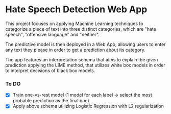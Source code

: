 # Hate Speech Detection Web App

This project focuses on applying Machine Learning techniques to categorize a piece of text into three distinct categories, which are "hate speech", "offensive language" and "neither".

The predictive model is then deployed in a Web App, allowing users to enter any text they please in order to get a prediction about its category.

The app features an interpretation schema that aims to explain the given prediction applying the LIME method, that utilizes white box models in order to interpret decisions of black box models.

### To DO

- [x] Train one-vs-rest model (1 model for each label -> select the most probable prediction as the final one)
- [x] Apply above schema utilizing Logistic Regression with L2 regularization